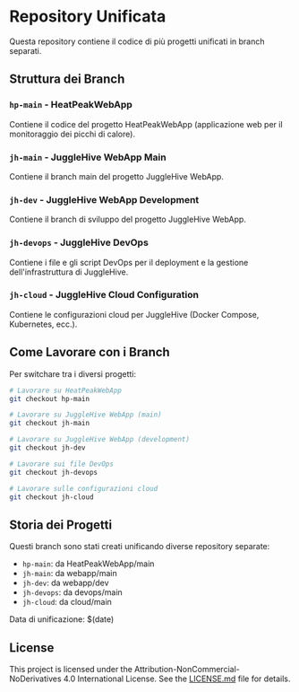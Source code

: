 # Repository Unificata

Questa repository contiene il codice di più progetti unificati in branch separati.

## Struttura dei Branch

### `hp-main` - HeatPeakWebApp
Contiene il codice del progetto HeatPeakWebApp (applicazione web per il monitoraggio dei picchi di calore).

### `jh-main` - JuggleHive WebApp Main
Contiene il branch main del progetto JuggleHive WebApp.

### `jh-dev` - JuggleHive WebApp Development
Contiene il branch di sviluppo del progetto JuggleHive WebApp.

### `jh-devops` - JuggleHive DevOps
Contiene i file e gli script DevOps per il deployment e la gestione dell'infrastruttura di JuggleHive.

### `jh-cloud` - JuggleHive Cloud Configuration
Contiene le configurazioni cloud per JuggleHive (Docker Compose, Kubernetes, ecc.).

## Come Lavorare con i Branch

Per switchare tra i diversi progetti:

```bash
# Lavorare su HeatPeakWebApp
git checkout hp-main

# Lavorare su JuggleHive WebApp (main)
git checkout jh-main

# Lavorare su JuggleHive WebApp (development)
git checkout jh-dev

# Lavorare sui file DevOps
git checkout jh-devops

# Lavorare sulle configurazioni cloud
git checkout jh-cloud
```

## Storia dei Progetti

Questi branch sono stati creati unificando diverse repository separate:
- `hp-main`: da HeatPeakWebApp/main
- `jh-main`: da webapp/main
- `jh-dev`: da webapp/dev
- `jh-devops`: da devops/main
- `jh-cloud`: da cloud/main

Data di unificazione: $(date)

## License

This project is licensed under the Attribution-NonCommercial-NoDerivatives 4.0 International License. See the [LICENSE.md](LICENSE.md) file for details.
